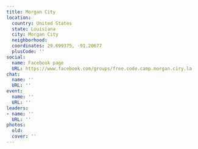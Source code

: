 ```yaml
---
title: Morgan City
location:
  country: United States
  state: Louisiana
  city: Morgan City
  neighborhood: 
  coordinates: 29.699375, -91.20677
  plusCode: ''
social:
  name: Facebook page
  URL: https://www.facebook.com/groups/free.code.camp.morgan.ciry.la
chat:
  name: ''
  URL: ''
event:
  name: ''
  URL: ''
leaders:
- name: ''
  URL: ''
photos:
  old: 
  cover: ''
---
```

